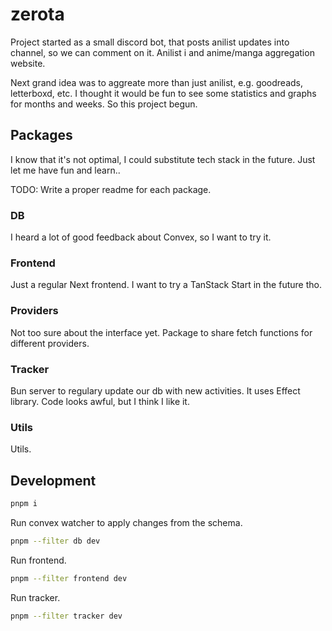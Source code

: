 # zerota

Project started as a small discord bot, that posts anilist updates into channel, so we can comment on it. Anilist i and anime/manga aggregation website.

Next grand idea was to aggreate more than just anilist, e.g. goodreads, letterboxd, etc. I thought it would be fun to see some statistics and graphs for months and weeks. So this project begun.

## Packages

I know that it's not optimal, I could substitute tech stack in the future. Just let me have fun and learn..

TODO: Write a proper readme for each package.

### DB

I heard a lot of good feedback about Convex, so I want to try it.

### Frontend

Just a regular Next frontend. I want to try a TanStack Start in the future tho.

### Providers

Not too sure about the interface yet. Package to share fetch functions for different providers.

### Tracker

Bun server to regulary update our db with new activities.
It uses Effect library. Code looks awful, but I think I like it.

### Utils

Utils.

## Development

```sh
pnpm i
```

Run convex watcher to apply changes from the schema.

```sh
pnpm --filter db dev
```

Run frontend.

```sh
pnpm --filter frontend dev
```

Run tracker.

```sh
pnpm --filter tracker dev
```